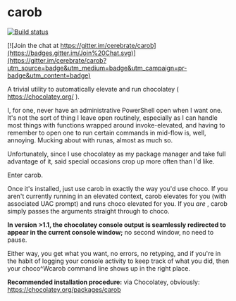 # carob

[![Build status](https://ci.appveyor.com/api/projects/status/3g3h90mterjoucr2?svg=true)](https://ci.appveyor.com/project/cerebrate/carob)

[![Join the chat at https://gitter.im/cerebrate/carob](https://badges.gitter.im/Join%20Chat.svg)](https://gitter.im/cerebrate/carob?utm_source=badge&utm_medium=badge&utm_campaign=pr-badge&utm_content=badge)

A trivial utility to automatically elevate and run chocolatey ( https://chocolatey.org/ ).

I, for one, never have an administrative PowerShell open when I want one. It's not the sort of thing I leave open routinely, especially as I can handle most things with functions wrapped around invoke-elevated, and having to remember to open one to run certain commands in mid-flow is, well, annoying. Mucking about with runas, almost as much so.

Unfortunately, since I use chocolatey as my package manager and take full advantage of it, said special occasions crop up more often than I'd like.

Enter carob.

Once it's installed, just use carob in exactly the way you'd use choco. If you aren't currently running in an elevated context, carob elevates for you (with associated UAC prompt) and runs choco elevated for you. If you _are_ , carob simply passes the arguments straight through to choco.

__In version >1.1, the chocolatey console output is seamlessly redirected to appear in the current console window;__ no second window, no need to pause.

Either way, you get what you want, no errors, no retyping, and if you're in the habit of logging your console activity to keep track of what you did, then your choco^Wcarob command line shows up in the right place.

__Recommended installation procedure:__ via Chocolatey, obviously: https://chocolatey.org/packages/carob
